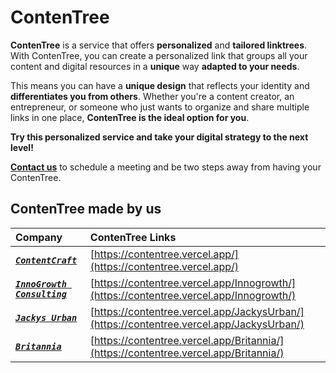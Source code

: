 # ContenTree

**ContenTree** is a service that offers **personalized** and **tailored linktrees**. With ContenTree, you can create a personalized link that groups all your content and digital resources in a **unique** way **adapted to your needs**.

This means you can have a **unique design** that reflects your identity and **differentiates you from others**. Whether you're a content creator, an entrepreneur, or someone who just wants to organize and share multiple links in one place, **ContenTree is the ideal option for you**.

**Try this personalized service and take your digital strategy to the next level!**

[**Contact us**](https://www.instagram.com/contentcraft_studio) to schedule a meeting and be two steps away from having your ContenTree.

## ContenTree made by us

| Company                                                               | ContenTree Links                                                                         |
| :-------------------------------------------------------------------- | :--------------------------------------------------------------------------------------- |
| [***`ContentCraft`***](https://www.instagram.com/contentcraft_studio) | [https://contentree.vercel.app/](https://contentree.vercel.app/)                         |
| [***`InnoGrowth Consulting`***](https://innogrowth.vercel.app/)       | [https://contentree.vercel.app/Innogrowth/](https://contentree.vercel.app/Innogrowth/)   |
| [***`Jackys Urban`***](https://contentree.vercel.app/JackysUrban/)    | [https://contentree.vercel.app/JackysUrban/](https://contentree.vercel.app/JackysUrban/) |
| [***`Britannia`***](https://contentree.vercel.app/Britannia/)         | [https://contentree.vercel.app/Britannia/](https://contentree.vercel.app/Britannia/)     |